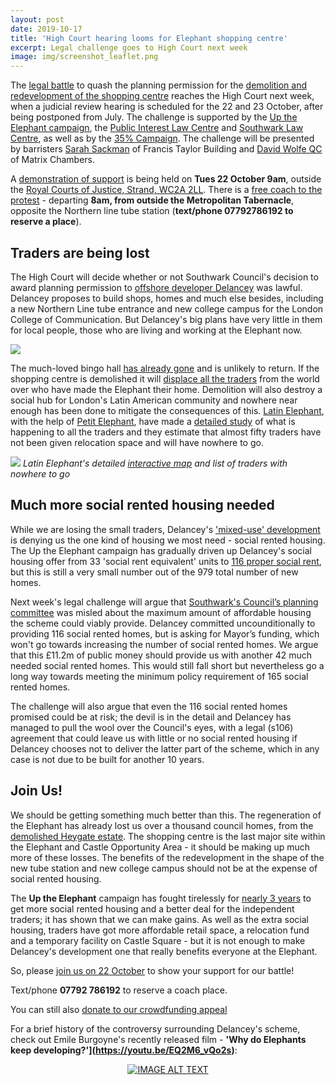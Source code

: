 ```yaml
---
layout: post
date: 2019-10-17
title: 'High Court hearing looms for Elephant shopping centre'
excerpt: Legal challenge goes to High Court next week
image: img/screenshot_leaflet.png
---
```


The [legal battle](https://35percent.org/2019-03-05-elephant-shopping-centre-judicial-review/) to quash the planning permission for the [demolition and redevelopment of the shopping centre](https://35percent.org/shopping-centre) reaches the High Court next week, when a judicial review hearing is scheduled for the 22 and 23 October, after being postponed from July.  The challenge is supported by the [Up the Elephant campaign](https://35percent.org/uptheelephant), the [Public Interest Law Centre](https://www.pilu.org.uk/) and [Southwark Law Centre](https://www.southwarklawcentre.org.uk/), as well as by the [35% Campaign](https://35percent.org/2019-07-03-why-we-are-challenging-elephant-and-castle-plans-in-court/). The challenge will be presented by barristers [Sarah Sackman](https://www.ftbchambers.co.uk/barristers/sarah-sackman) of Francis Taylor Building and [David Wolfe QC](https://www.matrixlaw.co.uk/member/david-wolfe/) of Matrix Chambers.

A [demonstration of support](https://twitter.com/uptheelephant_?lang=en) is being held on **Tues 22 October 9am**, outside the [Royal Courts of Justice, Strand, WC2A 2LL](https://goo.gl/maps/cW7PHZiFmzs96Vbx7).  There is a [free coach to the protest](https://www.facebook.com/events/2400323290216792/) - departing **8am, from outside the Metropolitan Tabernacle**, opposite the Northern line tube station (**text/phone 07792786192 to reserve a place**).

## Traders are being lost

The High Court will decide whether or not Southwark Council's decision to award planning permission to [offshore developer Delancey](https://35percent.org/2014-05-05-manx-connections-the-off-shore-home-of-the-elephants-developers/) was lawful.  Delancey proposes to build shops, homes and much else besides, including a new Northern Line tube entrance and new college campus for the London College of Communication.  But Delancey's big plans have very little in them for local people, those who are living and working at the Elephant now.

![](https://35percent.org/img/traderscompsk.jpeg)

The much-loved bingo hall [has already gone](https://35percent.org/2019-04-29-delancey-deals-double-blow-to-traders/) and is unlikely to return.  If the shopping centre is demolished it will [displace all the traders](https://35percent.org/2019-03-30-no-room-for-traders-in-the-new-elephant/) from the world over who have made the Elephant their home.  Demolition will also destroy a social hub for London's Latin American community and nowhere near enough has been done to mitigate the consequences of this.  [Latin Elephant](https://latinelephant.org/), with the help of [Petit Elephant](https://twitter.com/elephant_petit?lang=en-gb), have made a [detailed study](https://latinelephant.org/map/#Q5) of what is happening to all the traders and they estimate that almost fifty traders have not been given relocation space and will have nowhere to go.

![](https://35percent.org/img/latinelephantmap.png)
*Latin Elephant's detailed [interactive map](https://latinelephant.org/map) and list of traders with nowhere to go*

## Much more social rented housing needed

While we are losing the small traders, Delancey's ['mixed-use' development](https://planning.southwark.gov.uk/online-applications-old/simpleSearchResults.do?action=firstPage) is denying us the one kind of housing we most need - social rented housing.  The Up the Elephant campaign has gradually driven up Delancey's social housing offer from 33 'social rent equivalent' units to [116 proper social rent](https://35percent.org/2018-07-09-delancey/), but this is still a very small number out of the 979 total number of new homes.  

Next week's legal challenge will argue that [Southwark's Council’s planning committee](https://www.southwarknews.co.uk/news/elephant-and-castle-vote-watch-council-planning-committee-live/) was misled about the maximum amount of affordable housing the scheme could viably provide. Delancey committed uncounditionally to providing 116 social rented homes, but is asking for Mayor’s funding, which won't go towards increasing the number of social rented homes. We argue that this £11.2m of public money should provide us with another 42 much needed social rented homes. This would still fall short but nevertheless go a long way towards meeting the minimum policy requirement of 165 social rented homes.

The challenge will also argue that even the 116 social rented homes promised could be at risk; the devil is in the detail and Delancey has managed to pull the wool over the Council's eyes, with a legal (s106) agreement that could leave us with little or no social rented housing if Delancey chooses not to deliver the latter part of the scheme, which in any case is not due to be built for another 10 years.

## Join Us!

We should be getting something much better than this.  The regeneration of the Elephant has already lost us over a thousand council homes, from the [demolished Heygate estate](https://35percent.org/heygate-regeneration-faq/).  The shopping centre is the last major site within the Elephant and Castle Opportunity Area - it should be making up much more of these losses. The benefits of the redevelopment in the shape of the new tube station and new college campus should not be at the expense of social rented housing.

The __Up the Elephant__ campaign has fought tirelessly for [nearly 3 years](https://35percent.org/2019-06-15-delays-and-delancey/) to get more social rented housing and a better deal for the independent traders; it has shown that we can make gains.  As well as the extra social housing, traders have got more affordable retail space, a relocation fund and a temporary facility on Castle Square - but it is not enough to make Delancey's development one that really benefits everyone at the Elephant.

So, please [join us on 22 October](https://twitter.com/uptheelephant_?lang=en) to show your support for our battle!

Text/phone **07792 786192** to reserve a coach place.

You can still also [donate to our crowdfunding appeal](https://www.crowdjustice.com/case/stop-the-elephant-shopping-centre-destruction/)

For a brief history of the controversy surrounding Delancey's scheme, check out Emile Burgoyne's recently released film - __'Why do Elephants keep developing?'](https://youtu.be/EQ2M6_vQo2s)__: 
<div align="center">
  <a href="https://www.youtube.com/watch?v=EQ2M6_vQo2s"><img src="https://img.youtube.com/vi/EQ2M6_vQo2s/0.jpg" alt="IMAGE ALT TEXT"></a>
  </div>


<meta name="twitter:card" content="summary_large_image">
<meta name="twitter:site" content="@35percent_EAN">
<meta name="twitter:title" content="Decision Day for Elephant & Castle Shopping Centre">
<meta name="twitter:description" content="Next week's judicial review could send Delancey's inequitable scheme back to the drawing board.">
<meta name="twitter:image" content="https://35percent.org/img/Elephant_JR_Tweet.png">
